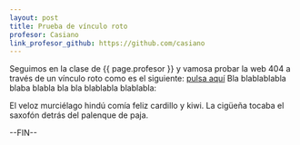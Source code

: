 ```yaml
---
layout: post
title: Prueba de vínculo roto
profesor: Casiano
link_profesor_github: https://github.com/casiano
---
```


Seguimos en la clase de {{ page.profesor }} y vamosa probar la web 404 a través de un vínculo roto como es el siguiente: [pulsa aquí](does-not-exist.md) Bla blablablabla blaba blabla bla bla blablabla blablabla:

El veloz murciélago hindú comía feliz cardillo y kiwi. La cigüeña tocaba el saxofón detrás del palenque de paja.

--FIN--